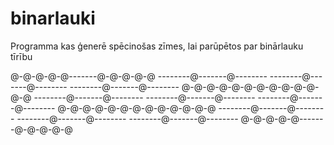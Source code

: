 # binarlauki
Programma kas ģenerē spēcinošas zīmes, lai parūpētos par binārlauku tīrību

@-@-@-@-@-------@-@-@-@-@
--------@-------@--------
--------@-------@--------
--------@-------@--------
@-@-@-@-@-@-@-@-@-@-@-@-@
--------@-------@--------
--------@-------@--------
--------@-------@--------
@-@-@-@-@-@-@-@-@-@-@-@-@
--------@-------@--------
--------@-------@--------
--------@-------@--------
@-@-@-@-@-------@-@-@-@-@
